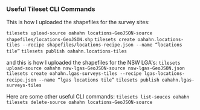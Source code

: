 ### Useful Tileset CLI Commands

This is how I uploaded the shapefiles for the survey sites:

``tilesets upload-source oahahn locations-GeoJSON-source shapefiles/locations-GeoJSON.shp``
``tilesets create oahahn.locations-tiles --recipe shapefiles/locations-recipe.json --name “locations tile”``
``tilesets publish oahahn.locations-tiles``

and this is how I uploaded the shapefiles for the NSW LGA's:
``tilesets upload-source oahahn nsw-lgas-GeoJSON-source nsw-lgas-GeoJSON.json``
``tilesets create oahahn.lgas-surveys-tiles --recipe lgas-locations-recipe.json --name “lgas locations tile”``
``tilesets publish oahahn.lgas-surveys-tiles``

Here are some other useful CLI commands:
``tilesets list-souces oahahn``
``tilesets delete-source oahahn locations-GeoJSON-source``
 